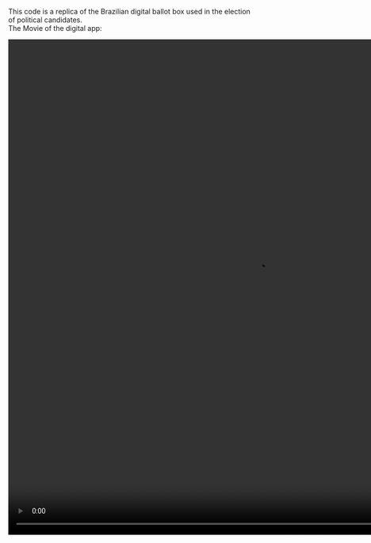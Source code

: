 <p>This code is a replica of the Brazilian digital ballot box used in the election of political candidates.
</br>
The Movie of the digital app:</p>
<video src="movie.mp4" width="1000" height="1000" controls="controls" autoplay="autoplay" type="video/mp4"></video>
